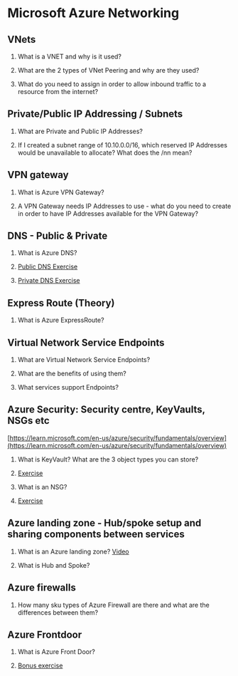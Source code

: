 # Microsoft Azure Networking

## VNets

1. What is a VNET and why is it used?

2. What are the 2 types of VNet Peering and why are they used?

3. What do you need to assign in order to allow inbound traffic to a resource from the internet?
    
    
## Private/Public IP Addressing / Subnets

1. What are Private and Public IP Addresses?

2. If I created a subnet range of 10.10.0.0/16, which reserved IP Addresses would be unavailable to allocate? What does the /nn mean?


## VPN gateway

1. What is Azure VPN Gateway?

2. A VPN Gateway needs IP Addresses to use - what do you need to create in order to have IP Addresses available for the VPN Gateway?


## DNS - Public & Private

1. What is Azure DNS?

2. [Public DNS Exercise](https://learn.microsoft.com/en-us/azure/dns/dns-getstarted-portal)

3. [Private DNS Exercise](https://learn.microsoft.com/en-us/azure/dns/private-dns-getstarted-portal)


## Express Route (Theory)

1. What is Azure ExpressRoute?


## Virtual Network Service Endpoints

1. What are Virtual Network Service Endpoints?

2. What are the benefits of using them?

3. What services support Endpoints?


## Azure Security: Security centre, KeyVaults, NSGs etc

[https://learn.microsoft.com/en-us/azure/security/fundamentals/overview](https://learn.microsoft.com/en-us/azure/security/fundamentals/overview)

1. What is KeyVault? What are the 3 object types you can store?

2. [Exercise](https://learn.microsoft.com/en-us/azure/key-vault/secrets/quick-create-portal)

3. What is an NSG?

4. [Exercise](https://learn.microsoft.com/en-us/azure/virtual-network/tutorial-restrict-network-access-to-resources)

## Azure landing zone  - Hub/spoke setup and sharing components between services

1. What is an Azure landing zone? [Video](https://www.microsoft.com/en-us/videoplayer/embed/RE4xdvm?postJsllMsg=true)

2. What is Hub and Spoke?

## Azure firewalls

1. How many sku types of Azure Firewall are there and what are the differences between them?

## Azure Frontdoor

1. What is Azure Front Door?

2. [Bonus exercise](https://learn.microsoft.com/en-us/azure/frontdoor/quickstart-create-front-door)